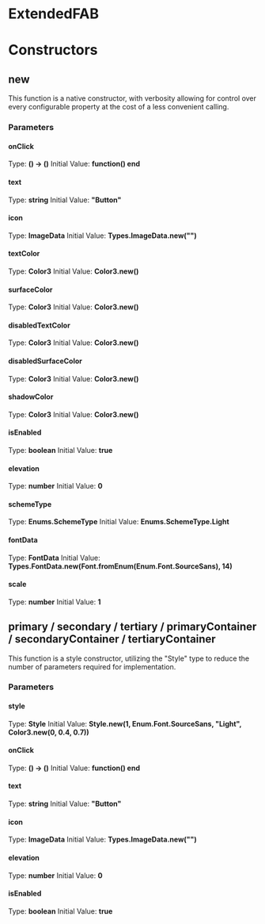 # ExtendedFAB


# Constructors


## new
This function is a native constructor, with verbosity allowing for control over every configurable property at the cost of a less convenient calling.

### Parameters
#### onClick
Type: **() -> ()**
Initial Value: **function() end**

#### text
Type: **string**
Initial Value: **"Button"**

#### icon
Type: **ImageData**
Initial Value: **Types.ImageData.new("")**

#### textColor
Type: **Color3**
Initial Value: **Color3.new()**

#### surfaceColor
Type: **Color3**
Initial Value: **Color3.new()**

#### disabledTextColor
Type: **Color3**
Initial Value: **Color3.new()**

#### disabledSurfaceColor
Type: **Color3**
Initial Value: **Color3.new()**

#### shadowColor
Type: **Color3**
Initial Value: **Color3.new()**

#### isEnabled
Type: **boolean**
Initial Value: **true**

#### elevation
Type: **number**
Initial Value: **0**

#### schemeType
Type: **Enums.SchemeType**
Initial Value: **Enums.SchemeType.Light**

#### fontData
Type: **FontData**
Initial Value: **Types.FontData.new(Font.fromEnum(Enum.Font.SourceSans), 14)**

#### scale
Type: **number**
Initial Value: **1**


## primary / secondary / tertiary / primaryContainer / secondaryContainer / tertiaryContainer
This function is a style constructor, utilizing the "Style" type to reduce the number of parameters required for implementation.

### Parameters
#### style
Type: **Style**
Initial Value: **Style.new(1, Enum.Font.SourceSans, "Light", Color3.new(0, 0.4, 0.7))**

#### onClick
Type: **() -> ()**
Initial Value: **function() end**

#### text
Type: **string**
Initial Value: **"Button"**

#### icon
Type: **ImageData**
Initial Value: **Types.ImageData.new("")**

#### elevation
Type: **number**
Initial Value: **0**

#### isEnabled
Type: **boolean**
Initial Value: **true**


